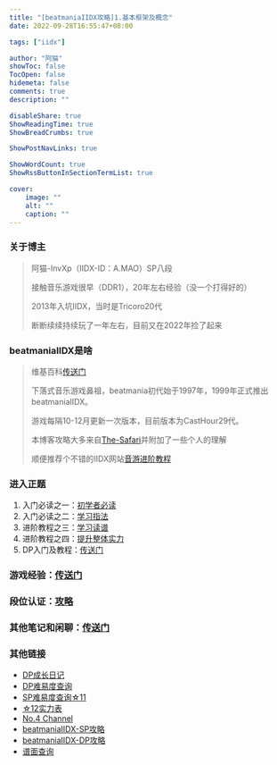 ```yaml
---
title: "[beatmaniaIIDX攻略]1.基本框架及概念"
date: 2022-09-28T16:55:47+08:00

tags: ["iidx"]

author: "阿猫"
showToc: false
TocOpen: false
hidemeta: false
comments: true
description: ""

disableShare: true
ShowReadingTime: true
ShowBreadCrumbs: true

ShowPostNavLinks: true

ShowWordCount: true
ShowRssButtonInSectionTermList: true

cover:
    image: ""
    alt: ""
    caption: ""
---
```

### 关于博主
> 阿猫-InvXp（IIDX-ID：A.MAO）SP八段
>
> 接触音乐游戏很早（DDR1），20年左右经验（没一个打得好的）
> 
> 2013年入坑IIDX，当时是Tricoro20代
> 
> 断断续续持续玩了一年左右，目前又在2022年捡了起来

### beatmaniaIIDX是啥
> 维基百科[传送门](https://zh.moegirl.org.cn/Beatmania_IIDX)
> 
> 下落式音乐游戏鼻祖，beatmania初代始于1997年，1999年正式推出beatmaniaIIDX。 
> 
> 游戏每隔10-12月更新一次版本，目前版本为CastHour29代。 
> 
> 本博客攻略大多来自[The-Safari](https://w.atwiki.jp/otogeshiyouze/)并附加了一些个人的理解
>
> 顺便推荐个不错的IIDX网站[音游进阶教程](https://w.atwiki.jp/otogeshiyouze/)

### 进入正题
1. 入门必读之一：[初学者必读]()
2. 入门必读之二：[学习指法]()
3. 进阶教程之三：[学习读谱]()
4. 进阶教程之四：[提升整体实力]()
5. DP入门及教程：[传送门]()

### 游戏经验：[传送门]()

### 段位认证：[攻略]()

### 其他笔记和闲聊：[传送门]()

### 其他链接
* [DP成长日记](https://silent.hatenadiary.com/)
* [DP难易度查询](https://zasa.sakura.ne.jp/dp/rank.php)
* [SP难易度查询☆11](https://w.atwiki.jp/bemani2sp11/)
* [☆12实力表](https://sp12.iidx.app/recommends)
* [No.4 Channel](https://no4channel.xyz/)
* [beatmaniaIIDX-SP攻略](https://w.atwiki.jp/bemani2sp/)
* [beatmaniaIIDX-DP攻略](https://w.atwiki.jp/bemani2dp/)
* [谱面查询](https://textage.cc/)

